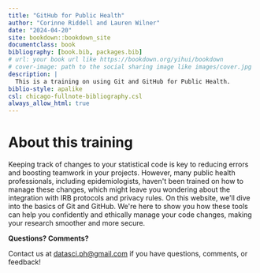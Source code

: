 ```yaml
--- 
title: "GitHub for Public Health"
author: "Corinne Riddell and Lauren Wilner"
date: "2024-04-20"
site: bookdown::bookdown_site
documentclass: book
bibliography: [book.bib, packages.bib]
# url: your book url like https://bookdown.org/yihui/bookdown
# cover-image: path to the social sharing image like images/cover.jpg
description: |
  This is a training on using Git and GitHub for Public Health.
biblio-style: apalike
csl: chicago-fullnote-bibliography.csl
always_allow_html: true
---
```


# About this training

Keeping track of changes to your statistical code is key to reducing errors and boosting teamwork in your projects. However, many public health professionals, including epidemiologists, haven't been trained on how to manage these changes, which might leave you wondering about the integration with IRB protocols and privacy rules. On this website, we'll dive into the basics of Git and GitHub. We're here to show you how these tools can help you confidently and ethically manage your code changes, making your research smoother and more secure.

**Questions? Comments?**

Contact us at datasci.ph@gmail.com if you have questions, comments, or feedback!





